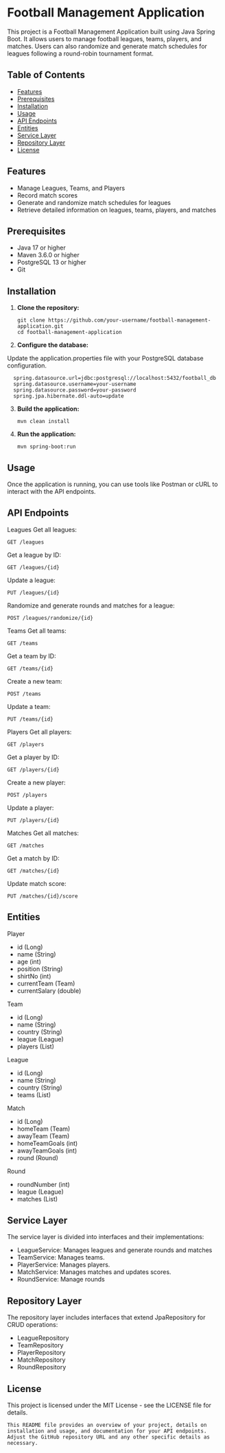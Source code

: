 # Football Management Application

This project is a Football Management Application built using Java Spring Boot. It allows users to manage football leagues, teams, players, and matches. Users can also randomize and generate match schedules for leagues following a round-robin tournament format.

## Table of Contents

- [Features](#features)
- [Prerequisites](#prerequisites)
- [Installation](#installation)
- [Usage](#usage)
- [API Endpoints](#api-endpoints)
- [Entities](#entities)
- [Service Layer](#service-layer)
- [Repository Layer](#repository-layer)
- [License](#license)

## Features

- Manage Leagues, Teams, and Players
- Record match scores
- Generate and randomize match schedules for leagues
- Retrieve detailed information on leagues, teams, players, and matches

## Prerequisites

- Java 17 or higher
- Maven 3.6.0 or higher
- PostgreSQL 13 or higher
- Git

## Installation

1. **Clone the repository:**

   ```
   git clone https://github.com/your-username/football-management-application.git
   cd football-management-application
   ```
   
2. **Configure the database:**

  Update the application.properties file with your PostgreSQL database configuration.

  ```
    spring.datasource.url=jdbc:postgresql://localhost:5432/football_db
    spring.datasource.username=your-username
    spring.datasource.password=your-password
    spring.jpa.hibernate.ddl-auto=update
  ```

3. **Build the application:**
   
    ```
    mvn clean install
    ```

4. **Run the application:**

    ```
    mvn spring-boot:run
    ```

## Usage
Once the application is running, you can use tools like Postman or cURL to interact with the API endpoints.

## API Endpoints

Leagues
Get all leagues:

```
GET /leagues
```

Get a league by ID:

```
GET /leagues/{id}
```

Update a league:

```
PUT /leagues/{id}
```

Randomize and generate rounds and matches for a league:

```
POST /leagues/randomize/{id}
```

Teams
Get all teams:

```
GET /teams
```

Get a team by ID:

```
GET /teams/{id}
```

Create a new team:

```
POST /teams
```

Update a team:

```
PUT /teams/{id}
```

Players
Get all players:

```
GET /players
```

Get a player by ID:

```
GET /players/{id}
```

Create a new player:

```
POST /players
```

Update a player:

```
PUT /players/{id}
```

Matches
Get all matches:

```
GET /matches
```

Get a match by ID:

```
GET /matches/{id}
```

Update match score:

```
PUT /matches/{id}/score
```

## Entities

Player
+ id (Long)
+ name (String)
+ age (int)
+ position (String)
+ shirtNo (int)
+ currentTeam (Team)
+ currentSalary (double)

Team
+ id (Long)
+ name (String)
+ country (String)
+ league (League)
+ players (List<Player>)

League
+ id (Long)
+ name (String)
+ country (String)
+ teams (List<Team>)

Match
+ id (Long)
+ homeTeam (Team)
+ awayTeam (Team)
+ homeTeamGoals (int)
+ awayTeamGoals (int)
+ round (Round)

Round
+ roundNumber (int)
+ league (League)
+ matches (List<Match>)

## Service Layer
The service layer is divided into interfaces and their implementations:

+ LeagueService: Manages leagues and generate rounds and matches
+ TeamService: Manages teams.
+ PlayerService: Manages players.
+ MatchService: Manages matches and updates scores.
+ RoundService: Manage rounds

## Repository Layer
The repository layer includes interfaces that extend JpaRepository for CRUD operations:

+ LeagueRepository
+ TeamRepository
+ PlayerRepository
+ MatchRepository
+ RoundRepository

## License
This project is licensed under the MIT License - see the LICENSE file for details.

```
This README file provides an overview of your project, details on installation and usage, and documentation for your API endpoints. Adjust the GitHub repository URL and any other specific details as necessary.
```
